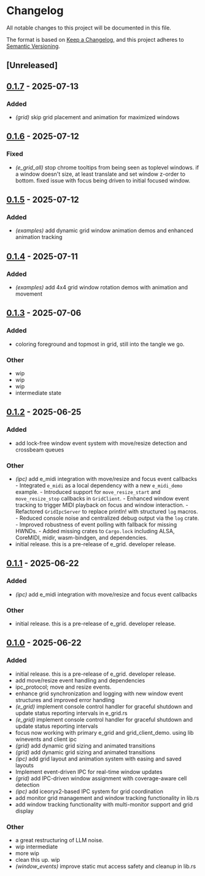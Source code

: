 # Changelog

All notable changes to this project will be documented in this file.

The format is based on [Keep a Changelog](https://keepachangelog.com/en/1.0.0/),
and this project adheres to [Semantic Versioning](https://semver.org/spec/v2.0.0.html).

## [Unreleased]

## [0.1.7](https://github.com/davehorner/e_grid/compare/v0.1.6...v0.1.7) - 2025-07-13

### Added

- *(grid)* skip grid placement and animation for maximized windows

## [0.1.6](https://github.com/davehorner/e_grid/compare/v0.1.5...v0.1.6) - 2025-07-12

### Fixed

- *(e_grid_all)* stop chrome tooltips from being seen as toplevel windows.  if a window doesn't size, at least translate and set window z-order to bottom. fixed issue with focus being driven to initial focused window.

## [0.1.5](https://github.com/davehorner/e_grid/compare/v0.1.4...v0.1.5) - 2025-07-12

### Added

- *(examples)* add dynamic grid window animation demos and enhanced animation tracking

## [0.1.4](https://github.com/davehorner/e_grid/compare/v0.1.3...v0.1.4) - 2025-07-11

### Added

- *(examples)* add 4x4 grid window rotation demos with animation and movement

## [0.1.3](https://github.com/davehorner/e_grid/compare/v0.1.2...v0.1.3) - 2025-07-06

### Added

- coloring foreground and topmost in grid, still into the tangle we go.

### Other

- wip
- wip
- wip
- intermediate state

## [0.1.2](https://github.com/davehorner/e_grid/compare/v0.1.1...v0.1.2) - 2025-06-25

### Added

- add lock-free window event system with move/resize detection and crossbeam queues

### Other

- *(ipc)* add e_midi integration with move/resize and focus event callbacks  - Integrated `e_midi` as a local dependency with a new `e_midi_demo` example. - Introduced support for `move_resize_start` and `move_resize_stop` callbacks in `GridClient`. - Enhanced window event tracking to trigger MIDI playback on focus and window interaction. - Refactored `GridIpcServer` to replace println! with structured `log` macros. - Reduced console noise and centralized debug output via the `log` crate. - Improved robustness of event polling with fallback for missing HWNDs. - Added missing crates to `Cargo.lock` including ALSA, CoreMIDI, midir, wasm-bindgen, and dependencies.
- initial release.  this is a pre-release of e_grid.  developer release.

## [0.1.1](https://github.com/davehorner/e_grid/compare/v0.1.0...v0.1.1) - 2025-06-22

### Added

- *(ipc)* add e_midi integration with move/resize and focus event callbacks

### Other

- initial release.  this is a pre-release of e_grid.  developer release.

## [0.1.0](https://github.com/davehorner/e_grid/releases/tag/v0.1.0) - 2025-06-22

### Added

- initial release.  this is a pre-release of e_grid.  developer release.
- add move/resize event handling and dependencies
- ipc_protocol; move and resize events.
- enhance grid synchronization and logging with new window event structures and improved error handling
- *(e_grid)* implement console control handler for graceful shutdown and update status reporting intervals in e_grid.rs
- *(e_grid)* implement console control handler for graceful shutdown and update status reporting intervals
- focus now working with primary e_grid and grid_client_demo. using lib winevents and client ipc
- *(grid)* add dynamic grid sizing and animated transitions
- *(grid)* add dynamic grid sizing and animated transitions
- *(ipc)* add grid layout and animation system with easing and saved layouts
- Implement event-driven IPC for real-time window updates
- *(grid)* add IPC-driven window assignment with coverage-aware cell detection
- *(ipc)* add iceoryx2-based IPC system for grid coordination
- add monitor grid management and window tracking functionality in lib.rs
- add window tracking functionality with multi-monitor support and grid display

### Other

- a great restructuring of LLM noise.
- wip intermediate
- more wip
- clean this up. wip
- *(window_events)* improve static mut access safety and cleanup in lib.rs
